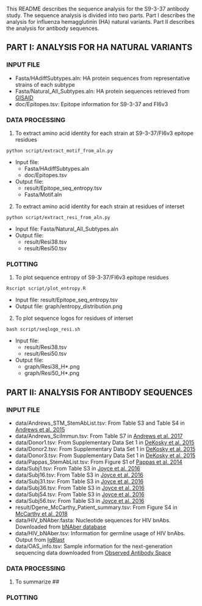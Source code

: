 This README describes the sequence analysis for the S9-3-37 antibody study. The sequence analysis is divided into two parts. Part I describes the analysis for influenza hemagglutinin (HA) natural variants. Part II describes the analysis for antibody sequences. 
## PART I: ANALYSIS FOR HA NATURAL VARIANTS
### INPUT FILE
* Fasta/HAdiffSubtypes.aln: HA protein sequences from representative strains of each subtype
* Fasta/Natural\_All\_Subtypes.aln: HA protein sequences retrieved from [GISAID](https://www.gisaid.org/)
* doc/Epitopes.tsv: Epitope information for S9-3-37 and FI6v3

### DATA PROCESSING
1. To extract amino acid identity for each strain at S9-3-37/FI6v3 epitope residues
```
python script/extract_motif_from_aln.py
```
  * Input file:
    * Fasta/HAdiffSubtypes.aln
    * doc/Epitopes.tsv
  * Output file: 
    * result/Epitope\_seq\_entropy.tsv
    * Fasta/Motif.aln

2. To extract amino acid identity for each strain at residues of interset
```
python script/extract_resi_from_aln.py
```
  * Input file: Fasta/Natural\_All\_Subtypes.aln
  * Output file:
    * result/Resi38.tsv
    * result/Resi50.tsv

### PLOTTING
1. To plot sequence entropy of S9-3-37/FI6v3 epitope residues
```
Rscript script/plot_entropy.R
```
  * Input file: result/Epitope\_seq\_entropy.tsv
  * Output file: graph/entropy\_distribution.png

2. To plot sequence logos for residues of interset
```
bash script/seqlogo_resi.sh
```
  * Input file: 
    * result/Resi38.tsv
    * result/Resi50.tsv
  * Output file:
    * graph/Resi38\_H\*.png
    * graph/Resi50\_H\*.png

## PART II: ANALYSIS FOR ANTIBODY SEQUENCES
### INPUT FILE
* data/Andrews\_STM\_StemAbList.tsv: From Table S3 and Table S4 in [Andrews et al. 2015](http://stm.sciencemag.org/content/7/316/316ra192.full) 
* data/Andrews\_SciImmun.tsv: From Table S7 in [Andrews et al. 2017](http://immunology.sciencemag.org/content/suppl/2017/07/10/2.13.eaan2676.DC1)
* data/Donor1.tsv: From Supplementary Data Set 1 in [DeKosky et al. 2015](https://www.nature.com/articles/nm.3743#s1)
* data/Donor2.tsv: From Supplementary Data Set 1 in [DeKosky et al. 2015](https://www.nature.com/articles/nm.3743#s1)
* data/Donor3.tsv: From Supplementary Data Set 1 in [DeKosky et al. 2015](https://www.nature.com/articles/nm.3743#s1)
* data/Pappas\_StemAbList.tsv: From Figure S1 of [Pappas et al. 2014](https://www.nature.com/articles/nature13764#methods)
* data/Subj1.tsv: From Table S3 in [Joyce et al. 2016](https://www.sciencedirect.com/science/article/pii/S0092867416308510?via%3Dihub)
* data/Subj16.tsv: From Table S3 in [Joyce et al. 2016](https://www.sciencedirect.com/science/article/pii/S0092867416308510?via%3Dihub)
* data/Subj31.tsv: From Table S3 in [Joyce et al. 2016](https://www.sciencedirect.com/science/article/pii/S0092867416308510?via%3Dihub)
* data/Subj36.tsv: From Table S3 in [Joyce et al. 2016](https://www.sciencedirect.com/science/article/pii/S0092867416308510?via%3Dihub)
* data/Subj54.tsv: From Table S3 in [Joyce et al. 2016](https://www.sciencedirect.com/science/article/pii/S0092867416308510?via%3Dihub)
* data/Subj56.tsv: From Table S3 in [Joyce et al. 2016](https://www.sciencedirect.com/science/article/pii/S0092867416308510?via%3Dihub)
* result/Dgene\_McCarthy\_Patient\_summary.tsv: From Figure S4 in [McCarthy et al. 2018](https://www.cell.com/immunity/fulltext/S1074-7613(17)30538-1)
* data/HIV\_bNAber.fasta: Nucleotide sequences for HIV bnAbs. Downloaded from [bNAber database](https://academic.oup.com/nar/article/42/D1/D1133/1048421)
* data/HIV\_bNAber.tsv: Information for germline usage of HIV bnAbs. Output from [IgBlast](https://www.ncbi.nlm.nih.gov/igblast/index.cgi)
* data/OAS\_info.tsv: Sample information for the next-generation sequencing data downloaded from [Observed Antibody Space](http://antibodymap.org./oas)

### DATA PROCESSING
1. To summarize ##

### PLOTTING
